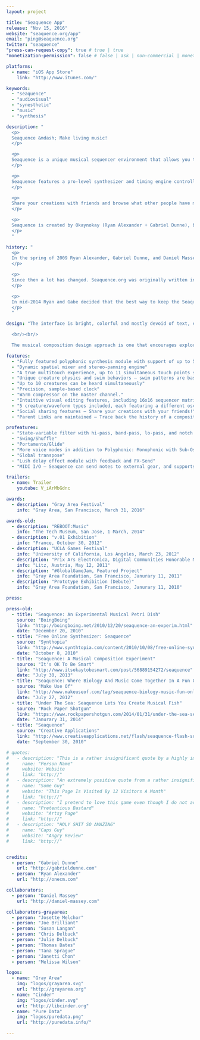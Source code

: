 ```yaml
---
layout: project

title: "Seaquence App"
release: "Nov 15, 2016"
website: "seaquence.org/app"
email: "ping@seaquence.org"
twitter: "seaquence"
"press-can-request-copy": true # true | true
"monetization-permission": false # false | ask | non-commercial | monetize

platforms:
  - name: "iOS App Store"
    link: "http://www.itunes.com/"

keywords:
  - "seaquence"
  - "audiovisual"
  - "synesthetic"
  - "music"
  - "synthesis"

description: "
  <p>
  Seaquence &mdash; Make living music!
  </p>

  <p>
  Seaquence is a unique musical sequencer environment that allows you to create soundscapes by layering collections of musical creatures. A spatialized mix emerges as only the closest creatures can be heard, resulting in a organic sonic experience that changes as you play. Visually immersive and sonically dynamic, Seaquence is a completely unique audiovisual composition environment. You've never seen (or heard) anything like it!
  </p>

  <p>
  Seaquence features a pro-level synthesizer and timing engine controlled by a fun and direct interface. Even composers who are brand new to synthesis will be able to unlock their synesthetic creativity!
  </p>

  <p>
  Share your creations with friends and browse what other people have made to get inspired!
  </p>

  <p>
  Seaquence is created by Okaynokay (Ryan Alexander + Gabriel Dunne), based on an original project created by Ryan Alexander, Gabriel Dunne, Daniel Massey, and Gray Area Foundation for the Arts. See the original project at <a href='http://seaquence.org'>seaquence.org</a>
  </p>
  "

history: "
  <p>
  In the spring of 2009 Ryan Alexander, Gabriel Dunne, and Daniel Massey participated in fledgling arts organization Gray Area’s first artist residency in the Tenderloin, the heart of San Francisco. While in residence they created the original <a href=\"http://seaquence.org\">seaquence.org</a> web app with support from the Gray Area team. Seaquence.org became a seminal project in Gray Area history that blossomed into a vibrant community and has accumulated well over 200,000 compositions and counting. It continues to be enjoyed by people around the world.
  </p>

  <p>
  Since then a lot has changed. Seaquence.org was originally written in Adobe Flash before the original iPad was released. Flash has slowly been phased out as an interactive platform on the web, and doesn't work at all on mobile devices.
  </p>

  <p>
  In mid-2014 Ryan and Gabe decided that the best way to keep the Seaquence community alive was to do what they had been talking about for years — bring the app to iPad. Over the next two and a half years, they built a new version of Seaquence from the ground up with a brand-new codebase, introducing shiny new graphics and a high quality sound engine, graduating Seaquence from a Flash web-toy to a fully-featured creative experience.
  </p>
  "

design: "The interface is bright, colorful and mostly devoid of text, encouraging exploration and an engaging interaction between audio and visual. A custom physics engine was developed which allows the creatures swimming motions to feel organic and playful. Each creature has a unique swimming movement that is derived from the notes in their individual sequencer tempo and pattern, represented by pulsing nodes in their antennae, and their tail is a graphical representation of their waveform.

  <br/><br/>

  The musical composition design approach is one that encourages exploration and education. By tying visual interface components to their synthesis counterparts, a composer who is unfamiliar with synthesizer or musical concepts are encouraged to experiment and create sounds freely. Creatures appear to swim under a microscope, both representing an exploration of the unseen and unknown, and a discovery of new sounds and tones. The online browser encourages users to browse what other people have made, and share their own creations. If a user starts a composition from an existing session, the family tree is maintained so you can always trace back up the tree to the parent session."

features:
  - "Fully featured polyphonic synthesis module with support of up to 5 note polyphony per voice"
  - "Dynamic spatial mixer and stereo-panning engine"
  - "A true multitouch experience, up to 11 simultaneous touch points supported."
  - "Unique creature physics and swim behaviors — swim patterns are based on creature voice parameters"
  - "Up to 10 creatures can be heard simultaneously"
  - "Precision, sample-based clock"
  - "Warm compressor on the master channel."
  - "Intuitive visual editing features, including 16x16 sequencer matrix with scale, octave, envelopes, and more."
  - "5 creature/waveform types included, each featuring a different oscillator shape"
  - "Social sharing features — Share your creations with your friends!"
  - "Parent Links are maintained — Trace back the history of a composition"

profeatures:
  - "State-variable filter with hi-pass, band-pass, lo-pass, and notch modes, resonance Q, and attack envelope"
  - "Swing/Shuffle"
  - "Portamento/Glide"
  - "More voice modes in addition to Polyphonic: Monophonic with Sub-Oscillator, and Unison"
  - "Global transpose"
  - "Lush delay effect module with feedback and FX-Send"
  - "MIDI I/O — Seaquence can send notes to external gear, and supports MIDI clock-sync!"

trailers:
  - name: Trailer
    youtube: V_iArMbGdnc

awards:
  - description: "Gray Area Festival"
    info: "Gray Area, San Francisco, March 31, 2016"

awards-old:
  - description: "REBOOT:Music"
    info: "The Tech Museum, San Jose, 1 March, 2014"
  - description: "v.01 Exhibition"
    info: "France, October 30, 2012"
  - description: "UCLA Games Festival"
    info: "University of California, Los Angeles, March 23, 2012"
  - description: "Prix Ars Electronica, Digital Communities Honorable Mention"
    info: "Litz, Austria, May 12, 2011"
  - description: "#GlobalGameJam, Featured Project"
    info: "Gray Area Foundation, San Francisco, Janurary 11, 2011"
  - description: "Prototype Exhibition (Debute)"
    info: "Gray Area Foundation, San Francisco, Janurary 11, 2010"

press:

press-old:
  - title: "Seaquence: An Experimental Musical Petri Dish"
    source: "BoingBoing"
    link: "http://boingboing.net/2010/12/20/seaquence-an-experim.html"
    date: "December 20, 2010"
  - title: "Free Online Synthesizer: Seaquence"
    source: "Synthopia"
    link: "http://www.synthtopia.com/content/2010/10/08/free-online-synthesizer-seaquence/"
    date: "October 8, 2010"
  - title: "Seaquence: A Musical Composition Experiment"
    source: "It's OK To Be Smart"
    link: "http://www.itsokaytobesmart.com/post/56889154272/seaquence"
    date: "July 30, 2013"
  - title: "Seaquence: Where Biology And Music Come Together In A Fun Online Simulation"
    source: "Make Use Of"
    link: "http://www.makeuseof.com/tag/seaquence-biology-music-fun-online-simulation/"
    date: "July 27, 2012"
  - title: "Under The Sea: Seaquence Lets You Create Musical Fish"
    source: "Rock Paper Shotgun"
    link: "https://www.rockpapershotgun.com/2014/01/31/under-the-sea-seaquence-lets-you-create-musical-fish/"
    date: "Janurary 31, 2014"
  - title: "Seaquence"
    source: "Creative Applications"
    link: "http://www.creativeapplications.net/flash/seaquence-flash-sound/"
    date: "September 30, 2010"

# quotes:
#   - description: "This is a rather insignificant quote by a highly important person."
#     name: "Person Name"
#     website: Website
#     link: "http://"
#   - description: "An extremely positive quote from a rather insignificant person. Also great."
#     name: "Some Guy"
#     website: "This Page Is Visited By 12 Visitors A Month"
#     link: "http://"
#   - description: "I pretend to love this game even though I do not actually understand it."
#     name: "Pretentious Bastard"
#     website: "Artsy Page"
#     link: "http://"
#   - description: "HOLY SHIT SO AMAZING"
#     name: "Caps Guy"
#     website: "Angry Review"
#     link: "http://"


credits:
  - person: "Gabriel Dunne"
    url: "http://gabrieldunne.com"
  - person: "Ryan Alexander"
    url: "http://onecm.com"

collaborators:
  - person: "Daniel Massey"
    url: "http://daniel-massey.com"

collaborators-grayarea:
  - person: "Josette Melchor"
  - person: "Joe Brilliant"
  - person: "Susan Langan"
  - person: "Chris Delbuck"
  - person: "Julie Delbuck"
  - person: "Thomas Bates"
  - person: "Tana Sprague"
  - person: "Janetti Chon"
  - person: "Melissa Wilson"

logos:
  - name: "Gray Area"
    img: "logos/grayarea.svg"
    url: "http://grayarea.org"
  - name: "Cinder"
    img: "logos/cinder.svg"
    url: "http://libcinder.org"
  - name: "Pure Data"
    img: "logos/puredata.png"
    url: "http://puredata.info/"

---
```

